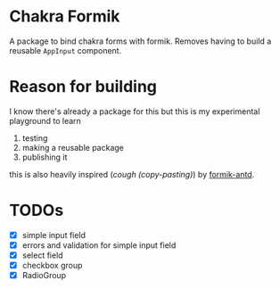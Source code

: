 # Chakra Formik

A package to bind chakra forms with formik. Removes having to build a reusable `AppInput` component.

# Reason for building

I know there's already a package for this but this is my experimental playground to learn

1. testing
2. making a reusable package
3. publishing it

this is also heavily inspired (_cough (copy-pasting)_) by [formik-antd](https://github.com/jannikbuschke/formik-antd).

# TODOs

- [x] simple input field
- [x] errors and validation for simple input field
- [x] select field
- [x] checkbox group
- [x] RadioGroup

